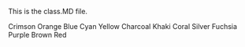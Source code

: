 This is the class.MD file.

Crimson
Orange
Blue
Cyan
Yellow
Charcoal
Khaki
Coral
Silver
Fuchsia
Purple
Brown
Red


